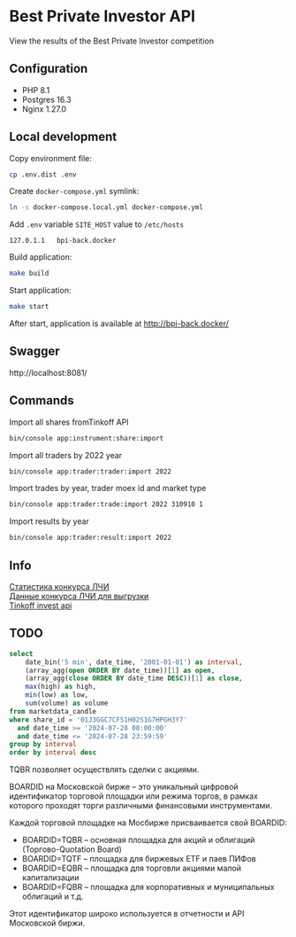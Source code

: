 # Best Private Investor API
View the results of the Best Private Investor competition

## Configuration
- PHP 8.1
- Postgres 16.3
- Nginx 1.27.0

## Local development

Copy environment file:
```bash
cp .env.dist .env
```

Create `docker-compose.yml` symlink:
```bash
ln -s docker-compose.local.yml docker-compose.yml
```

Add `.env` variable `SITE_HOST` value to `/etc/hosts`
```text
127.0.1.1	bpi-back.docker
```

Build application:
```bash
make build
```

Start application:
```bash
make start
```

After start, application is available at http://bpi-back.docker/

## Swagger
http://localhost:8081/


## Commands

Import all shares fromTinkoff API
```bash
bin/console app:instrument:share:import
```

Import all traders by 2022 year
```bash
bin/console app:trader:trader:import 2022
```


Import trades by year, trader moex id and market type
```bash
bin/console app:trader:trade:import 2022 310910 1
```

Import results by year
```bash
bin/console app:trader:result:import 2022
```

## Info
[Статистика конкурса ЛЧИ](https://investor.moex.com/ru/statistics/2022/)  
[Данные конкурса ЛЧИ для выгрузки](http://ftp.moex.com/pub/info/stats_contest)  
[Tinkoff invest api](https://tinkoff.github.io/investAPI/)



## TODO

```sql
select
	date_bin('5 min', date_time, '2001-01-01') as interval,
	(array_agg(open ORDER BY date_time))[1] as open,
	(array_agg(close ORDER BY date_time DESC))[1] as close,
	max(high) as high,
	min(low) as low,
	sum(volume) as volume
from marketdata_candle 
where share_id = '01J3GGC7CFS1H02S1G7HPGH3Y7' 
  and date_time >= '2024-07-28 00:00:00' 
  and date_time <= '2024-07-28 23:59:59'
group by interval
order by interval desc
```



TQBR позволяет осуществлять сделки с акциями.

BOARDID на Московской бирже – это уникальный цифровой идентификатор торговой площадки или режима торгов, в рамках которого проходят торги различными финансовыми инструментами.

Каждой торговой площадке на Мосбирже присваивается свой BOARDID:  

- BOARDID=TQBR – основная площадка для акций и облигаций (Торгово-Quotation Board)  
- BOARDID=TQTF – площадка для биржевых ETF и паев ПИФов  
- BOARDID=EQBR – площадка для торговли акциями малой капитализации  
- BOARDID=FQBR – площадка для корпоративных и муниципальных облигаций и т.д.  

Этот идентификатор широко используется в отчетности и API Московской биржи.  
